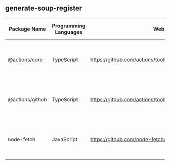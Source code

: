 ## generate-soup-register

| Package Name | Programming Languages | Website | Version | Risk Level | Verification of Reasoning |
|---|---|---|---|---|---|
| @actions/core | TypeScript | https://github.com/actions/toolkit/tree/main/packages/core | 1.10.1 | Low | SOUP analysed and accepted by developer |
| @actions/github | TypeScript | https://github.com/actions/toolkit/tree/main/packages/github | 5.1.1 | Low | SOUP analysed and accepted by developer |
| node-fetch | JavaScript | https://github.com/node-fetch/node-fetch | 3.3.2 | Low | SOUP analysed and accepted by developer |